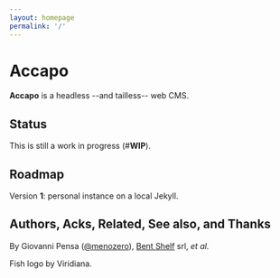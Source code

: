 ```yaml
---
layout: homepage
permalink: '/'
---
```


# Accapo

**Accapo** is a headless --and tailless-- web CMS.

## Status

This is still a work in progress (#**WIP**).


## Roadmap

Version <b>1</b>: personal instance on a local Jekyll.


## Authors, Acks, Related, See also, and Thanks

By Giovanni Pensa ([@menozero](https://github.com/menozero)),
[Bent Shelf](http://bentshelf.com/) srl,
_et al._

Fish logo by Viridiana.
